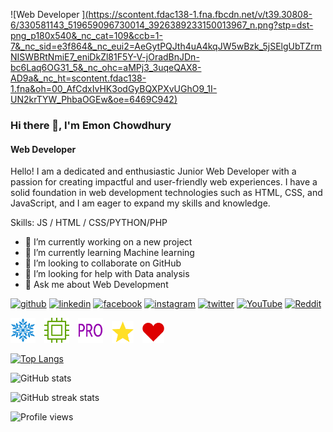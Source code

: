 ![Web Developer ][(https://scontent.fdac138-1.fna.fbcdn.net/v/t39.30808-6/330581143_519659096730014_3926389233150013967_n.png?stp=dst-png_p180x540&_nc_cat=109&ccb=1-7&_nc_sid=e3f864&_nc_eui2=AeGytPQJth4uA4kqJW5wBzk_5jSElgUbTZrmNISWBRtNmiE7_eniDkZl81F5Y-V-jOradBnJDn-bc6Laq6OG31_5&_nc_ohc=aMPj3_3uqeQAX8-AD9a&_nc_ht=scontent.fdac138-1.fna&oh=00_AfCdxIvHK3odGyBQXPXvUGhO9_1I-UN2krTYW_PhbaOGEw&oe=6469C942)](https://scontent.fdac138-1.fna.fbcdn.net/v/t39.30808-6/330581143_519659096730014_3926389233150013967_n.png?stp=dst-png_p180x540&_nc_cat=109&ccb=1-7&_nc_sid=e3f864&_nc_eui2=AeGytPQJth4uA4kqJW5wBzk_5jSElgUbTZrmNISWBRtNmiE7_eniDkZl81F5Y-V-jOradBnJDn-bc6Laq6OG31_5&_nc_ohc=eMi5-et2TH0AX-tNdvp&_nc_ht=scontent.fdac138-1.fna&oh=00_AfC9aoZ5ryry6FMc_wK7vOaSEbpw4jKeVlTY3QLUvO9pAA&oe=64877302)
### Hi there 👋, I'm Emon Chowdhury
#### Web Developer 


Hello! I am a dedicated and enthusiastic Junior Web Developer with a passion for creating impactful and user-friendly web experiences. I have a solid foundation in web development technologies such as HTML, CSS, and JavaScript, and I am eager to expand my skills and knowledge.

Skills: JS / HTML / CSS/PYTHON/PHP

- 🔭 I’m currently working on a new project 
- 🌱 I’m currently learning Machine learning  
- 👯 I’m looking to collaborate on GitHub  
- 🤔 I’m looking for help with Data analysis  
- 💬 Ask me about Web Development  


[<img src='https://cdn.jsdelivr.net/npm/simple-icons@3.0.1/icons/github.svg' alt='github' height='40'>](https://github.com/chowdhuryemon)  [<img src='https://cdn.jsdelivr.net/npm/simple-icons@3.0.1/icons/linkedin.svg' alt='linkedin' height='40'>](https://www.linkedin.com/in/chowdhury_emon/)  [<img src='https://cdn.jsdelivr.net/npm/simple-icons@3.0.1/icons/facebook.svg' alt='facebook' height='40'>](https://www.facebook.com/chowdhuryemon999)  [<img src='https://cdn.jsdelivr.net/npm/simple-icons@3.0.1/icons/instagram.svg' alt='instagram' height='40'>](https://www.instagram.com/chowdhury_emon69/)  [<img src='https://cdn.jsdelivr.net/npm/simple-icons@3.0.1/icons/twitter.svg' alt='twitter' height='40'>](https://twitter.com/chowdhuryemon999)  [<img src='https://cdn.jsdelivr.net/npm/simple-icons@3.0.1/icons/youtube.svg' alt='YouTube' height='40'>](https://www.youtube.com/channel/deshi_tigers)  [<img src='https://cdn.jsdelivr.net/npm/simple-icons@3.0.1/icons/reddit.svg' alt='Reddit' height='40'>](https://www.reddit.com/user/chowdhury_emon)  

<a href='https://archiveprogram.github.com/'><img src='https://raw.githubusercontent.com/acervenky/animated-github-badges/master/assets/acbadge.gif' width='40' height='40'></a> <a href='https://docs.github.com/en/developers'><img src='https://raw.githubusercontent.com/acervenky/animated-github-badges/master/assets/devbadge.gif' width='40' height='40'></a> <a href='https://github.com/pricing'><img src='https://raw.githubusercontent.com/acervenky/animated-github-badges/master/assets/pro.gif' width='40' height='40'></a> <a href='https://stars.github.com/'><img src='https://raw.githubusercontent.com/acervenky/animated-github-badges/master/assets/starbadge.gif' width='35' height='35'></a> <a href='https://docs.github.com/en/github/supporting-the-open-source-community-with-github-sponsors'><img src='https://raw.githubusercontent.com/acervenky/animated-github-badges/master/assets/sponsorbadge.gif' width='35' height='35'></a> 

[![Top Langs](https://github-readme-stats.vercel.app/api/top-langs/?username=chowdhuryemon)](https://github.com/anuraghazra/github-readme-stats)

![GitHub stats](https://github-readme-stats.vercel.app/api?username=chowdhuryemon&show_icons=true)  

![GitHub streak stats](https://streak-stats.demolab.com/?user=chowdhuryemon)  

![Profile views](https://gpvc.arturio.dev/chowdhuryemon)  
